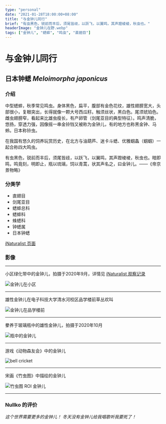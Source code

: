 ```yaml
---
type: "personal"
date: "2021-01-28T18:00:00+08:00"
title: "与金钟儿同行"
brief: "有虫黑色，锐前而丰后，须尾皆歧，以跃飞，以翼鸣，其声蹬棱棱，秋虫也。"
headerImage: "金钟儿在野.webp"
tags: ["金钟儿", "蟋蟀", "鸣虫", "直翅目"]
---
```


# 与金钟儿同行

## 日本钟蟋 *Meloimorpha japonicus*

### 介绍

中型蟋蟀，秋季常见鸣虫。身体黑色，扁平，腹部有金色花纹，雄性翅膀宽大，头部很小，复眼突出，长得就像一颗大号西瓜籽。触须丝状，黑白色。尾须琥珀色。雌虫翅膀窄，看起来比雄虫瘦长，有产卵管（剑尾亚目的典型特征）。鸣声清脆，悠扬，穿透力强，因像摇一串金铃铛又被称为金钟儿，有的地方也称黑金钟、马蛉。日本称铃虫。

在我国有悠久的饲养玩赏历史，在北方与油葫芦、迷卡斗蟋、优雅蝈螽（蝈蝈）一起合称四大鸣虫。

有虫黑色，锐前而丰后，须尾皆歧，以跃飞，以翼鸣，其声蹬棱棱，秋虫也。暗即鸣，鸣竟刻，明即止，瓶以琉璃，饲以青蒿，状其声名之，曰金钟儿。——《帝京景物略》

### 分类学

* 直翅目
* 剑尾亚目
* 蟋蟀总科
* 蟋蟀科
* 蛛蟋科
* 钟蟋属
* 日本钟蟋

[iNaturalist 页面](https://www.inaturalist.org/taxa/471072-Meloimorpha-japonica)

### 影像

---

小区绿化带中的金钟儿，拍摄于2020年9月，详情见 [iNaturalist 观察记录](https://www.inaturalist.org/observations/58732954)

![金钟儿在小区](images/金钟儿在小区.webp)

---

雄性金钟儿在电子科技大学清水河校区品学楼前草丛欢叫

![金钟儿在品学楼前](https://www.youtube.com/watch?v=51q4cRSLXDc)

---

豢养于玻璃瓶中的雄性金钟儿，拍摄于2020年10月

![瓶中的金钟儿](images/金钟儿在瓶瓶儿.webp)

---

游戏《动物森友会》中的金钟儿

![bell cricket](https://static.wikia.nocookie.net/animalcrossing/images/8/88/16957.png)

---

宋画《竹虫图》中描绘的金钟儿

![竹虫图 ROI 金钟儿](images/金钟儿在画.webp)

---

### Nullko 的评价

*这个世界需要更多的金钟儿！*
*冬天没有金钟儿给我唱歌听我要死了！*
